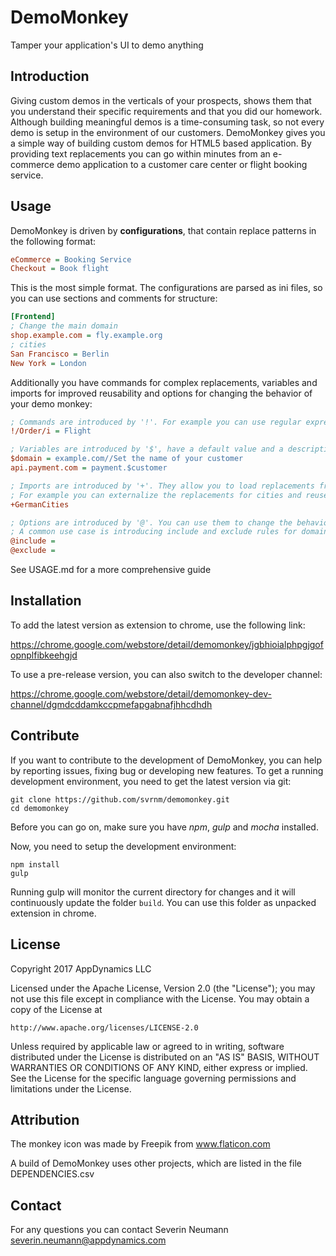 # DemoMonkey
Tamper your application's UI to demo anything

## Introduction
Giving custom demos in the verticals of your prospects, shows them that you understand their specific requirements and that you did our homework. Although building meaningful demos is a time-consuming task, so not every demo is setup in the environment of our customers. DemoMonkey gives you a simple way of building custom demos for HTML5 based application. By providing text replacements you can go within minutes from an e-commerce demo application to a customer care center or flight booking service.

## Usage
DemoMonkey is driven by __configurations__, that contain replace patterns in the following format:

```ini
eCommerce = Booking Service
Checkout = Book flight
```

This is the most simple format. The configurations are parsed as ini files, so you can use sections and comments for structure:

```ini
[Frontend]
; Change the main domain
shop.example.com = fly.example.org
; cities
San Francisco = Berlin
New York = London
```

Additionally you have commands for complex replacements, variables and imports for improved reusability and options for changing the behavior of your demo monkey:

```ini
; Commands are introduced by '!'. For example you can use regular expressions:
!/Order/i = Flight

; Variables are introduced by '$', have a default value and a description
$domain = example.com//Set the name of your customer
api.payment.com = payment.$customer

; Imports are introduced by '+'. They allow you to load replacements from other configurations.
; For example you can externalize the replacements for cities and reuse it over and over again.
+GermanCities

; Options are introduced by '@'. You can use them to change the behavior of tampermonkey.
; A common use case is introducing include and exclude rules for domains:
@include =
@exclude =
```

See USAGE.md for a more comprehensive guide

## Installation
To add the latest version as extension to chrome, use the following link:

https://chrome.google.com/webstore/detail/demomonkey/jgbhioialphpgjgofopnplfibkeehgjd

To use a pre-release version, you can also switch to the developer channel:

https://chrome.google.com/webstore/detail/demomonkey-dev-channel/dgmdcddamkccpmefapgabnafjhhcdhdh

## Contribute
If you want to contribute to the development of DemoMonkey, you can help by reporting issues, fixing bug or developing new features. To get a running development environment, you need to get the latest version via git:

```shell
git clone https://github.com/svrnm/demomonkey.git
cd demomonkey
```

Before you can go on, make sure you have *npm*, *gulp* and *mocha* installed.

Now, you need to setup the development environment:

```shell
npm install
gulp
```

Running gulp will monitor the current directory for changes and it will continuously update the folder `build`. You can use this folder as unpacked extension in chrome.

## License

Copyright 2017 AppDynamics LLC

Licensed under the Apache License, Version 2.0 (the "License"); you may not use this file except in compliance with the License.
You may obtain a copy of the License at

    http://www.apache.org/licenses/LICENSE-2.0

Unless required by applicable law or agreed to in writing, software distributed under the License is distributed on an "AS IS" BASIS, WITHOUT WARRANTIES OR CONDITIONS OF ANY KIND, either express or implied.
See the License for the specific language governing permissions and limitations under the License.

## Attribution
The monkey icon was made by Freepik from www.flaticon.com

A build of DemoMonkey uses other projects, which are listed in the file DEPENDENCIES.csv

## Contact ###
For any questions you can contact Severin Neumann <severin.neumann@appdynamics.com>
